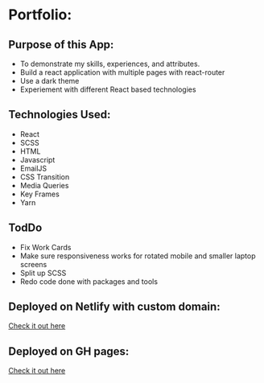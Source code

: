 # Portfolio: 

## Purpose of this App:
- To demonstrate my skills, experiences, and attributes.
- Build a react application with multiple pages with react-router
- Use a dark theme 
- Experiement with different React based technologies

## Technologies Used:
- React
- SCSS
- HTML
- Javascript
- EmailJS
- CSS Transition
- Media Queries
- Key Frames
- Yarn

## TodDo
- Fix Work Cards
- Make sure responsiveness works for rotated mobile and smaller laptop screens
- Split up SCSS 
- Redo code done with packages and tools 

## Deployed on Netlify with custom domain:

[Check it out here ](www.tim-angus.com)

## Deployed on GH pages: 

[Check it out here ](https://timangus321.github.io/portfolio-redesign/#/home)

